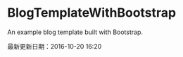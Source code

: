 # BlogTemplateWithBootstrap
An example blog template built with Bootstrap.



最新更新日期：2016-10-20 16:20